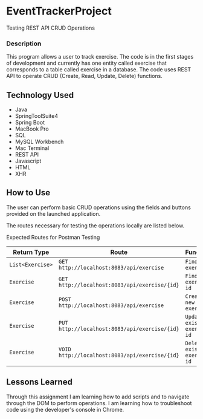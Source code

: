 # EventTrackerProject
Testing REST API CRUD Operations

### Description
This program allows a user to track exercise. The code is in the first stages of development and currently has one entity called exercise that corresponds to a table called exercise in a database. The code uses REST API to operate CRUD (Create, Read, Update, Delete) functions.

## Technology Used
* Java
* SpringToolSuite4
* Spring Boot
* MacBook Pro
* SQL
* MySQL Workbench
* Mac Terminal
* REST API
* Javascript
* HTML
* XHR

## How to Use

The user can perform basic CRUD operations using the fields and buttons provided on the launched application.

The routes necessary for testing the operations locally are listed below.

Expected Routes for Postman Testing

| Return Type       | Route                                         | Functionality                    |  
|-------------------|-----------------------------------------------|----------------------------------|
|`List<Exercise>`     |`GET   http://localhost:8083/api/exercise`        |`Find all exercises`                |
|`Exercise`          |`GET   http://localhost:8083/api/exercise/{id}`    |`Find one exercise by id`           |
|`Exercise`          |`POST  http://localhost:8083/api/exercise`    		|`Creates a new exercises`           |
|`Exercise`          |`PUT   http://localhost:8083/api/exercise/{id}`		|`Updates an existing exercise by id` |
|`Exercise`          |`VOID  http://localhost:8083/api/exercise/{id}`		|`Deletes an existing exercise by id` |

## Lessons Learned

Through this assignment I am learning how to add scripts and to navigate through the DOM to perform operations. I am learning how to troubleshoot code using the developer's console in Chrome.
